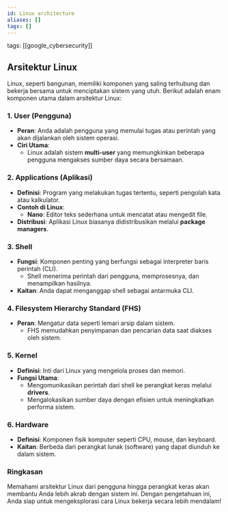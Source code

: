 ```yaml
---
id: Linux architecture
aliases: []
tags: []
---
```


tags: [[google_cybersecurity]]

## Arsitektur Linux

Linux, seperti bangunan, memiliki komponen yang saling terhubung dan bekerja bersama untuk menciptakan sistem yang utuh. Berikut adalah enam komponen utama dalam arsitektur Linux:

### 1. **User (Pengguna)**

- **Peran**: Anda adalah pengguna yang memulai tugas atau perintah yang akan dijalankan oleh sistem operasi.
- **Ciri Utama**:
  - Linux adalah sistem **multi-user** yang memungkinkan beberapa pengguna mengakses sumber daya secara bersamaan.

### 2. **Applications (Aplikasi)**

- **Definisi**: Program yang melakukan tugas tertentu, seperti pengolah kata atau kalkulator.
- **Contoh di Linux**:
  - **Nano**: Editor teks sederhana untuk mencatat atau mengedit file.
- **Distribusi**: Aplikasi Linux biasanya didistribusikan melalui **package managers**.

### 3. **Shell**

- **Fungsi**: Komponen penting yang berfungsi sebagai interpreter baris perintah (CLI).
  - Shell menerima perintah dari pengguna, memprosesnya, dan menampilkan hasilnya.
- **Kaitan**: Anda dapat menganggap shell sebagai antarmuka CLI.

### 4. **Filesystem Hierarchy Standard (FHS)**

- **Peran**: Mengatur data seperti lemari arsip dalam sistem.
  - FHS memudahkan penyimpanan dan pencarian data saat diakses oleh sistem.

### 5. **Kernel**

- **Definisi**: Inti dari Linux yang mengelola proses dan memori.
- **Fungsi Utama**:
  - Mengomunikasikan perintah dari shell ke perangkat keras melalui **drivers**.
  - Mengalokasikan sumber daya dengan efisien untuk meningkatkan performa sistem.

### 6. **Hardware**

- **Definisi**: Komponen fisik komputer seperti CPU, mouse, dan keyboard.
- **Kaitan**: Berbeda dari perangkat lunak (software) yang dapat diunduh ke dalam sistem.

### Ringkasan

Memahami arsitektur Linux dari pengguna hingga perangkat keras akan membantu Anda lebih akrab dengan sistem ini. Dengan pengetahuan ini, Anda siap untuk mengeksplorasi cara Linux bekerja secara lebih mendalam!
